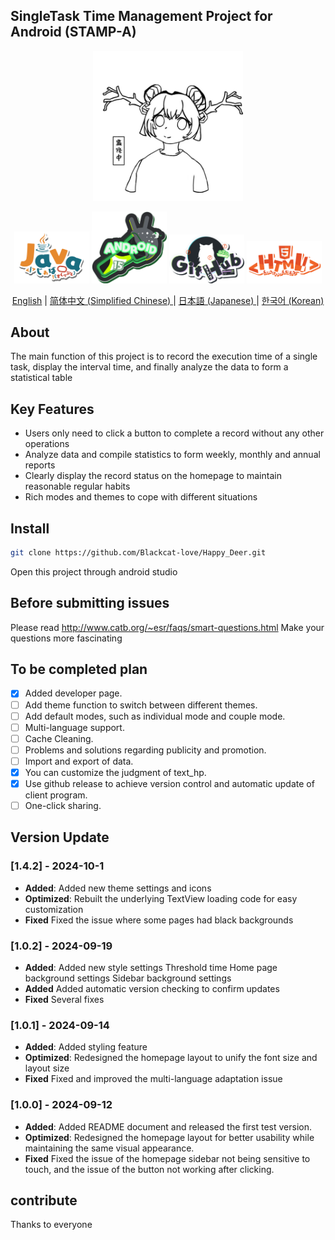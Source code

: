 ## SingleTask Time Management Project for Android (STAMP-A)

<p align="center">
 <img src="docs_assets/default.jpg" alt="logo" width="240px">
</p>

<p align="center">
    <img src="docs_assets/Java.png" alt="Java" width="120px"/>
    <img src="docs_assets/Android.png" alt="Android" width="120px">
    <img src="docs_assets/GitHub.png" alt="Github" width="120px">
    <img src="docs_assets/HTML.png" alt="HTML" width="120px">
</p>

<p align="center">
<a href="README.md">English</a> | <a href="README-zh.md"> 简体中文 (Simplified Chinese) </a> | <a href="README-ja.md"> 日本語 (Japanese) </a> | <a href="README-kokr.md"> 한국어 (Korean) </a>
</p>

## About
The main function of this project is to record the execution time of a single task, display the interval time, and finally analyze the data to form a statistical table


## Key Features

- Users only need to click a button to complete a record without any other operations
- Analyze data and compile statistics to form weekly, monthly and annual reports
- Clearly display the record status on the homepage to maintain reasonable regular habits
- Rich modes and themes to cope with different situations

## Install

```bash
git clone https://github.com/Blackcat-love/Happy_Deer.git
```
Open this project through android studio

## Before submitting issues
Please read http://www.catb.org/~esr/faqs/smart-questions.html Make your questions more fascinating


## To be completed plan
- [x] Added developer page.
- [ ] Add theme function to switch between different themes.
- [ ] Add default modes, such as individual mode and couple mode.
- [ ] Multi-language support.
- [ ] Cache Cleaning.
- [ ] Problems and solutions regarding publicity and promotion.
- [ ] Import and export of data.
- [x] You can customize the judgment of text_hp.
- [x] Use github release to achieve version control and automatic update of client program.
- [ ] One-click sharing.

## Version Update

### [1.4.2] - 2024-10-1
- **Added**: Added new theme settings and icons
- **Optimized**: Rebuilt the underlying TextView loading code for easy customization
- **Fixed** Fixed the issue where some pages had black backgrounds

### [1.0.2] - 2024-09-19
- **Added**: Added new style settings Threshold time Home page background settings Sidebar background settings
- **Added** Added automatic version checking to confirm updates
- **Fixed** Several fixes

### [1.0.1] - 2024-09-14
- **Added**: Added styling feature
- **Optimized**: Redesigned the homepage layout to unify the font size and layout size
- **Fixed** Fixed and improved the multi-language adaptation issue

### [1.0.0] - 2024-09-12
- **Added**: Added README document and released the first test version.
- **Optimized**: Redesigned the homepage layout for better usability while maintaining the same visual appearance.
- **Fixed** Fixed the issue of the homepage sidebar not being sensitive to touch, and the issue of the button not working after clicking.

## contribute
Thanks to everyone

